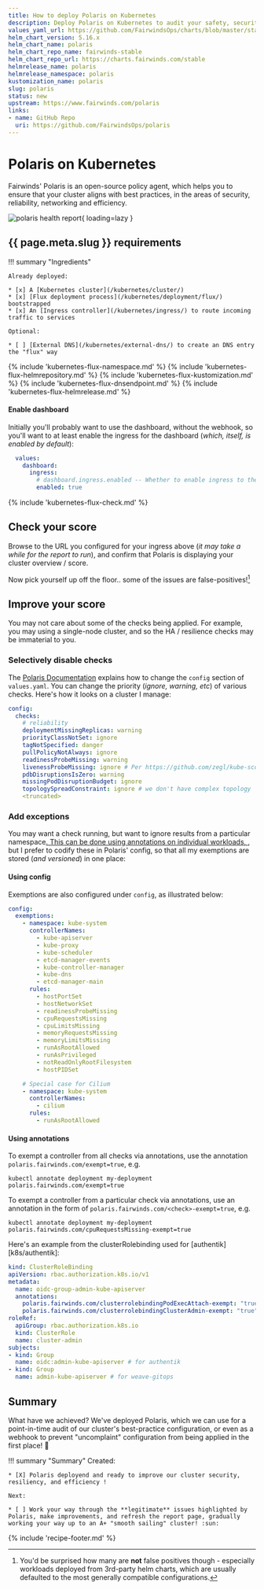 ```yaml
---
title: How to deploy Polaris on Kubernetes
description: Deploy Polaris on Kubernetes to audit your safety, security, and resiliency
values_yaml_url: https://github.com/FairwindsOps/charts/blob/master/stable/polaris/values.yaml
helm_chart_version: 5.16.x
helm_chart_name: polaris
helm_chart_repo_name: fairwinds-stable
helm_chart_repo_url: https://charts.fairwinds.com/stable
helmrelease_name: polaris
helmrelease_namespace: polaris
kustomization_name: polaris
slug: polaris
status: new
upstream: https://www.fairwinds.com/polaris
links:
- name: GitHub Repo
  uri: https://github.com/FairwindsOps/polaris
---
```


# Polaris on Kubernetes

Fairwinds' Polaris is an open-source policy agent, which helps you to ensure that your cluster aligns with best practices, in the areas of security, reliability, networking and efficiency.

![polaris health report](/images/polaris.png){ loading=lazy }

## {{ page.meta.slug }} requirements

!!! summary "Ingredients"

    Already deployed:

    * [x] A [Kubernetes cluster](/kubernetes/cluster/)
    * [x] [Flux deployment process](/kubernetes/deployment/flux/) bootstrapped
    * [x] An [Ingress controller](/kubernetes/ingress/) to route incoming traffic to services

    Optional:

    * [ ] [External DNS](/kubernetes/external-dns/) to create an DNS entry the "flux" way

{% include 'kubernetes-flux-namespace.md' %}
{% include 'kubernetes-flux-helmrepository.md' %}
{% include 'kubernetes-flux-kustomization.md' %}
{% include 'kubernetes-flux-dnsendpoint.md' %}
{% include 'kubernetes-flux-helmrelease.md' %}

#### Enable dashboard

Initially you'll probably want to use the dashboard, without the webhook, so you'll want to at least enable the ingress for the dashboard (*which, itself, is enabled by default*):

```yaml hl_lines="5"
  values:
    dashboard:
      ingress:
        # dashboard.ingress.enabled -- Whether to enable ingress to the dashboard
        enabled: true
```

{% include 'kubernetes-flux-check.md' %}

## Check your score

Browse to the URL you configured for your ingress above (*it may take a while for the report to run*), and confirm that Polaris is displaying your cluster overview / score.

Now pick yourself up off the floor.. some of the issues are false-positives![^1]

## Improve your score

You may not care about some of the checks being applied. For example, you may using a single-node cluster, and so the HA / resilience checks may be immaterial to you.

### Selectively disable checks

The [Polaris Documentation](https://polaris.docs.fairwinds.com/customization/checks/) explains how to change the `config` section of `values.yaml`. You can change the priority (*ignore, warning, etc*) of various checks. Here's how it looks on a cluster I manage:

```yaml
config:
  checks:
    # reliability
    deploymentMissingReplicas: warning
    priorityClassNotSet: ignore
    tagNotSpecified: danger
    pullPolicyNotAlways: ignore
    readinessProbeMissing: warning
    livenessProbeMissing: ignore # Per https://github.com/zegl/kube-score/blob/master/README_PROBES.md, we don't _need_ liveness probes if we have readiness probes
    pdbDisruptionsIsZero: warning
    missingPodDisruptionBudget: ignore
    topologySpreadConstraint: ignore # we don't have complex topology
    <truncated>
```

### Add exceptions 

You may want a check running, but want to ignore results from a particular namespace[. This can be done using annotations on individual workloads, ](https://polaris.docs.fairwinds.com/customization/exemptions/#annotations), but I prefer to codify these in Polaris' config, so that all my exemptions are stored (*and versioned*) in one place:

#### Using config

Exemptions are also configured under `config`, as illustrated below:

```yaml
config:
  exemptions:
    - namespace: kube-system
      controllerNames:
        - kube-apiserver
        - kube-proxy
        - kube-scheduler
        - etcd-manager-events
        - kube-controller-manager
        - kube-dns
        - etcd-manager-main
      rules:
        - hostPortSet
        - hostNetworkSet
        - readinessProbeMissing
        - cpuRequestsMissing
        - cpuLimitsMissing
        - memoryRequestsMissing
        - memoryLimitsMissing
        - runAsRootAllowed
        - runAsPrivileged
        - notReadOnlyRootFilesystem
        - hostPIDSet

    # Special case for Cilium
    - namespace: kube-system
      controllerNames: 
        - cilium
      rules:
        - runAsRootAllowed
```

#### Using annotations

To exempt a controller from all checks via annotations, use the annotation `polaris.fairwinds.com/exempt=true`, e.g.

`kubectl annotate deployment my-deployment polaris.fairwinds.com/exempt=true`

To exempt a controller from a particular check via annotations, use an annotation in the form of `polaris.fairwinds.com/<check>-exempt=true`, e.g.

`kubectl annotate deployment my-deployment polaris.fairwinds.com/cpuRequestsMissing-exempt=true`

Here's an example from the clusterRolebinding used for [authentik][k8s/authentik]:

```yaml
kind: ClusterRoleBinding
apiVersion: rbac.authorization.k8s.io/v1
metadata:
  name: oidc-group-admin-kube-apiserver
  annotations:
    polaris.fairwinds.com/clusterrolebindingPodExecAttach-exempt: "true"
    polaris.fairwinds.com/clusterrolebindingClusterAdmin-exempt: "true"
roleRef:
  apiGroup: rbac.authorization.k8s.io
  kind: ClusterRole
  name: cluster-admin
subjects:
- kind: Group
  name: oidc:admin-kube-apiserver # for authentik
- kind: Group
  name: admin-kube-apiserver # for weave-gitops
```

## Summary

What have we achieved? We've deployed Polaris, which we can use for a point-in-time audit of our cluster's best-practice configuration, or even as a webhook to prevent "uncomplaint" configuration from being applied in the first place! :muscle:

!!! summary "Summary"
    Created:

    * [X] Polaris deployend and ready to improve our cluster security, resiliency, and efficiency !

    Next:

    * [ ] Work your way through the **legitimate** issues highlighted by Polaris, make improvements, and refresh the report page, gradually working your way up to an A+ "smooth sailing" cluster! :sun:

{% include 'recipe-footer.md' %}

[^1]: You'd be surprised how many are **not** false positives though - especially workloads deployed from 3rd-party helm charts, which are usually defaulted to the most generally compatible configurations.